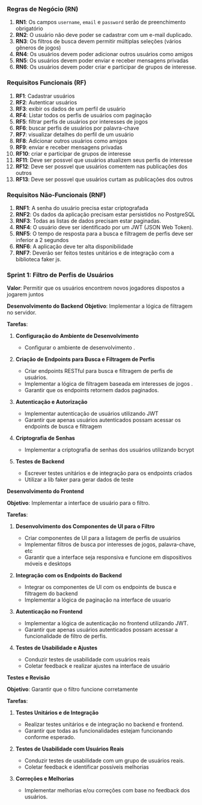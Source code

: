 ### Regras de Negócio (RN)

1. **RN1**: Os campos `username`, `email` e `password` serão de preenchimento obrigatório
2. **RN2**: O usuário não deve poder se cadastrar com um e-mail duplicado.
3. **RN3**: Os filtros de busca devem permitir múltiplas seleções (vários gêneros de jogos)
4. **RN4**: Os usuários devem poder adicionar outros usuários como amigos
5. **RN5**: Os usuários devem poder enviar e receber mensagens privadas
6. **RN6**: Os usuários devem poder criar e participar de grupos de interesse.

### Requisitos Funcionais (RF)

1. **RF1**: Cadastrar usuários
2. **RF2**: Autenticar usuários
3. **RF3**: exibir os dados de um perfil de usuário
4. **RF4**: Listar todos os perfis de usuários com paginação
5. **RF5**: filtrar perfis de usuários por interesses de jogos
6. **RF6**: buscar perfis de usuários por palavra-chave
7. **RF7**: visualizar detalhes do perfil de um usuário
8. **RF8**: Adicionar outros usuários como amigos
9. **RF9**: enviar e receber mensagens privadas
10. **RF10**: criar e participar de grupos de interesse
11. **RF11**: Deve ser possvel que usuários atualizem seus perfis de interesse
12. **RF12**: Deve ser possvel que usuários comentem nas publicações dos outros
13. **RF13**: Deve ser possvel que usuários curtam as publicações dos outros

### Requisitos Não-Funcionais (RNF)

1. **RNF1**: A senha do usuário precisa estar criptografada
2. **RNF2**: Os dados da aplicação precisam estar persistidos no PostgreSQL
3. **RNF3**: Todas as listas de dados precisam estar paginadas.
4. **RNF4**: O usuário deve ser identificado por um JWT (JSON Web Token).
5. **RNF5**: O tempo de resposta para a busca e filtragem de perfis deve ser inferior a 2 segundos
6. **RNF6**: A aplicação deve ter alta disponibilidade
7. **RNF7**: Deverão ser feitos testes unitários e de integração com a biblioteca faker js.

### Sprint 1: Filtro de Perfis de Usuários
**Valor**:  Permitir que os usuários encontrem novos jogadores dispostos a jogarem juntos 

**Desenvolvimento do Backend**
**Objetivo**: Implementar a lógica de filtragem no servidor.

**Tarefas**:

1. **Configuração do Ambiente de Desenvolvimento**
    
    - Configurar o ambiente de desenvolvimento .
2. **Criação de Endpoints para Busca e Filtragem de Perfis**
    
    - Criar endpoints RESTful para busca e filtragem de perfis de usuários.
    - Implementar a lógica de filtragem baseada em interesses de jogos .
    - Garantir que os endpoints retornem dados paginados.
3. **Autenticação e Autorização**
    
    - Implementar autenticação de usuários utilizando JWT
    - Garantir que apenas usuários autenticados possam acessar os endpoints de busca e filtragem
4. **Criptografia de Senhas**
    
    - Implementar a criptografia de senhas dos usuários utilizando bcrypt
5. **Testes de Backend**
    
    - Escrever testes unitários e de integração para os endpoints criados
    - Utilizar a lib faker para gerar dados de teste

 **Desenvolvimento do Frontend**

**Objetivo**: Implementar a interface de usuário para o filtro.

**Tarefas**:

1. **Desenvolvimento dos Componentes de UI para o Filtro**
    
    - Criar componentes de UI para a listagem de perfis de usuários
    - Implementar filtros de busca por interesses de jogos, palavra-chave, etc
    - Garantir que a interface seja responsiva e funcione em dispositivos móveis e desktops
2. **Integração com os Endpoints do Backend**
    
    - Integrar os componentes de UI com os endpoints de busca e filtragem do backend
    - Implementar a lógica de paginação na interface de usuario
3. **Autenticação no Frontend**
    
    - Implementar a lógica de autenticação no frontend utilizando JWT.
    - Garantir que apenas usuários autenticados possam acessar a funcionalidade de filtro de perfis.
4. **Testes de Usabilidade e Ajustes**
    
    - Conduzir testes de usabilidade com usuários reais
    - Coletar feedback e realizar ajustes na interface de usuário

**Testes e Revisão** 

**Objetivo**: Garantir que o filtro funcione corretamente

**Tarefas**:

1. **Testes Unitários e de Integração**
    
    - Realizar testes unitários e de integração no backend e frontend.
    - Garantir que todas as funcionalidades estejam funcionando conforme esperado.
2. **Testes de Usabilidade com Usuários Reais**
    
    - Conduzir testes de usabilidade com um grupo de usuários reais.
    - Coletar feedback e identificar possíveis melhorias
3. **Correções e Melhorias**
    - Implementar melhorias e/ou correções com base no feedback dos usuários.